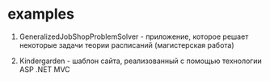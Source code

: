 # examples

1.	GeneralizedJobShopProblemSolver - приложение, которое решает некоторые задачи теории расписаний (магистерская работа)

2.	Kindergarden - шаблон сайта, реализованный с помощью технологии ASP .NET MVC
